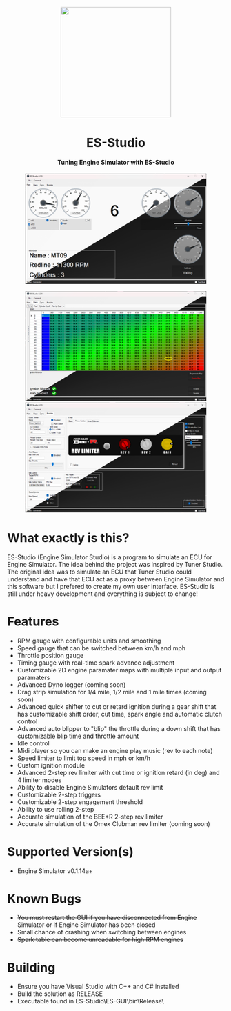 <p align="center">
  <img width="256" height="256" src="https://github.com/RealIndica/ES-Studio/blob/main/preview/icon.png?raw=true">
</p>

<h1 align="center">ES-Studio</h1>
<h4 align="center">Tuning Engine Simulator with ES-Studio</h4>

<p align="center">
  <img src='preview/UI.png' width='420'>
</p>
<p float="left" align="center">
  <img src='preview/UI-Map.png' width='420'>
  <img src='preview/UI-Modules.png' width='420'>
</p>

# What exactly is this?
ES-Studio (Engine Simulator Studio) is a program to simulate an ECU for Engine Simulator. The idea behind the project was inspired by Tuner Studio. The original idea was to simulate an ECU that Tuner Studio could understand and have that ECU act as a proxy between Engine Simulator and this software but I prefered to create my own user interface. ES-Studio is still under heavy development and everything is subject to change!

# Features
- RPM gauge with configurable units and smoothing
- Speed gauge that can be switched between km/h and mph
- Throttle position gauge
- Timing gauge with real-time spark advance adjustment
- Customizable 2D engine paramater maps with multiple input and output paramaters
- Advanced Dyno logger (coming soon)
- Drag strip simulation for 1/4 mile, 1/2 mile and 1 mile times (coming soon)
- Advanced quick shifter to cut or retard ignition during a gear shift that has customizable shift order, cut time, spark angle and automatic clutch control
- Advanced auto blipper to "blip" the throttle during a down shift that has customizable blip time and throttle amount
- Idle control
- Midi player so you can make an engine play music (rev to each note)
- Speed limiter to limit top speed in mph or km/h
- Custom ignition module
- Advanced 2-step rev limiter with cut time or ignition retard (in deg) and 4 limiter modes
- Ability to disable Engine Simulators default rev limit
- Customizable 2-step triggers
- Customizable 2-step engagement threshold
- Ability to use rolling 2-step
- Accurate simulation of the BEE*R 2-step rev limiter
- Accurate simulation of the Omex Clubman rev limiter (coming soon)

# Supported Version(s)
- Engine Simulator v0.1.14a+

# Known Bugs
- ~~You must restart the GUI if you have disconnected from Engine Simulator or if Engine Simulator has been closed~~
- Small chance of crashing when switching between engines
- ~~Spark table can become unreadable for high RPM engines~~

# Building
- Ensure you have Visual Studio with C++ and C# installed
- Build the solution as RELEASE
- Executable found in ES-Studio\ES-GUI\bin\Release\
